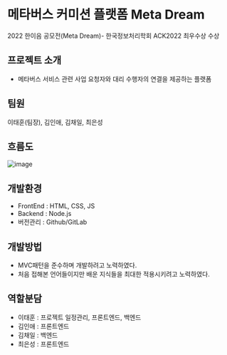 # 메타버스 커미션 플랫폼 Meta Dream
2022 한이음 공모전(Meta Dream)- 한국정보처리학회 ACK2022 최우수상 수상
## 프로젝트 소개
- 메타버스 서비스 관련 사업 요청자와 대리 수행자의 연결을 제공하는 플랫폼

## 팀원
이태훈(팀장), 김인애, 김채일, 최은성

## 흐름도
![image](https://github.com/Tentennball/MetaDream/assets/86109399/e55131c6-d2c3-420e-8cd5-d4f17d587edd)

## 개발환경
- FrontEnd : HTML, CSS, JS
- Backend : Node.js
- 버전관리 : Github/GitLab

## 개발방법
- MVC패턴을 준수하며 개발하려고 노력하였다.
- 처음 접해본 언어들이지만 배운 지식들을 최대한 적용시키려고 노력하였다.

## 역할분담
- 이태훈 : 프로젝트 일정관리, 프론트엔드, 백엔드
- 김인애 : 프론트엔드
- 김채일 : 백엔드
- 최은성 : 프론트엔드

